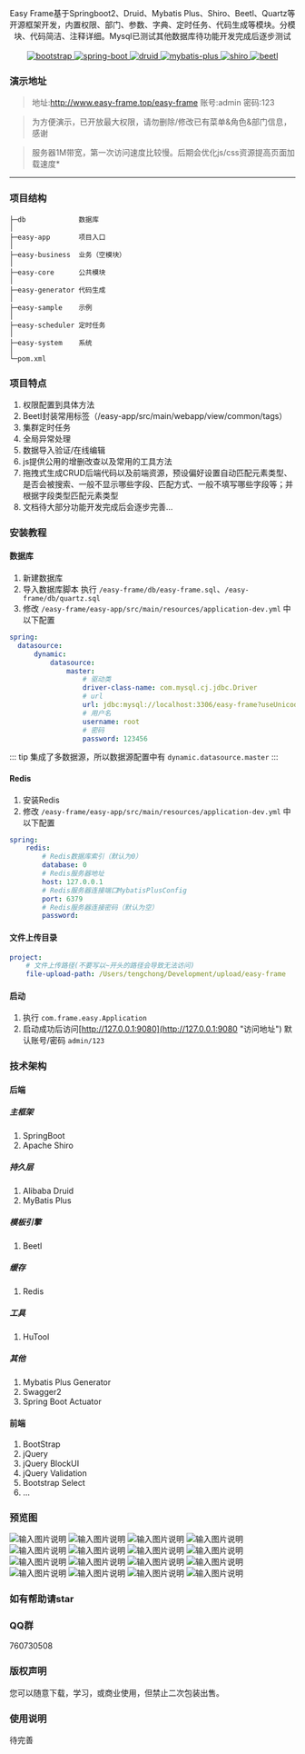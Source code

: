 <p align="center">
    <p align="center">
        Easy Frame基于Springboot2、Druid、Mybatis Plus、Shiro、Beetl、Quartz等开源框架开发，内置权限、部门、参数、字典、定时任务、代码生成等模块。分模块、代码简洁、注释详细。Mysql已测试其他数据库待功能开发完成后逐步测试
        <br>      
        <br>
        <a href="https://getbootstrap.com">
            <img src="https://img.shields.io/badge/Bootstrap-4-blue.svg" alt="bootstrap">
        </a> 
        <a href="https://spring.io/projects/spring-boot">
            <img src="https://img.shields.io/badge/spring--boot-2.1.1-green.svg" alt="spring-boot">
        </a>
        <a href="https://github.com/alibaba/druid">
            <img src="https://img.shields.io/badge/druid-1.1.10-red.svg" alt="druid">
        </a>
        <a href="http://mp.baomidou.com">
            <img src="https://img.shields.io/badge/mybatis--plus-3.1.0-yellowgreen.svg" alt="mybatis-plus">
        </a>  
        <a href="https://shiro.apache.org">
            <img src="https://img.shields.io/badge/shiro-1.4.0-brightgreen.svg" alt="shiro">
        </a>
        <a href="http://ibeetl.com">
            <img src="https://img.shields.io/badge/beetl-2.8.5-orange.svg" alt="beetl">
        </a>
    </p>
</p>

### 演示地址
>地址:http://www.easy-frame.top/easy-frame
账号:admin
密码:123

>为方便演示，已开放最大权限，请勿删除/修改已有菜单&角色&部门信息，感谢

>服务器1M带宽，第一次访问速度比较慢。后期会优化js/css资源提高页面加载速度*
---
### 项目结构
```
├─db             数据库
│
├─easy-app       项目入口
│
├─easy-business  业务（空模块）
│
├─easy-core      公共模块
│
├─easy-generator 代码生成
│
├─easy-sample    示例
│
├─easy-scheduler 定时任务
│
├─easy-system    系统
│  
└─pom.xml
```
### 项目特点
1. 权限配置到具体方法
2. Beetl封装常用标签（/easy-app/src/main/webapp/view/common/tags）
3. 集群定时任务
4. 全局异常处理
5. 数据导入验证/在线编辑
6. js提供公用的增删改查以及常用的工具方法
7. 拖拽式生成CRUD后端代码以及前端资源，预设偏好设置自动匹配元素类型、是否会被搜索、一般不显示哪些字段、匹配方式、一般不填写哪些字段等；并根据字段类型匹配元素类型
8. 文档待大部分功能开发完成后会逐步完善...

### 安装教程
#### 数据库
1. 新建数据库
2. 导入数据库脚本 执行 `/easy-frame/db/easy-frame.sql`、`/easy-frame/db/quartz.sql`
3. 修改 `/easy-frame/easy-app/src/main/resources/application-dev.yml` 中以下配置
```yml
spring:
  datasource:
      dynamic:
          datasource:
              master:
                  # 驱动类
                  driver-class-name: com.mysql.cj.jdbc.Driver
                  # url
                  url: jdbc:mysql://localhost:3306/easy-frame?useUnicode=true&characterEncoding=utf-8&useSSL=false&allowMulQueries=true&allowMultiQueries=true&serverTimezone=Asia/Shanghai
                  # 用户名
                  username: root
                  # 密码
                  password: 123456
```
::: tip
集成了多数据源，所以数据源配置中有 `dynamic.datasource.master`
:::
#### Redis
1. 安装Redis
3. 修改 `/easy-frame/easy-app/src/main/resources/application-dev.yml` 中以下配置
```yml
spring:
    redis:
        # Redis数据库索引（默认为0）
        database: 0
        # Redis服务器地址
        host: 127.0.0.1
        # Redis服务器连接端口MybatisPlusConfig
        port: 6379
        # Redis服务器连接密码（默认为空）
        password:
```
#### 文件上传目录
```yml
project:
    # 文件上传路径(不要写以~开头的路径会导致无法访问)
    file-upload-path: /Users/tengchong/Development/upload/easy-frame
```
#### 启动
1. 执行 `com.frame.easy.Application`
2. 启动成功后访问[http://127.0.0.1:9080](http://127.0.0.1:9080 "访问地址") 默认账号/密码 `admin/123`

### 技术架构
#### 后端
##### 主框架
1. SpringBoot
2. Apache Shiro
##### 持久层
1. Alibaba Druid
2. MyBatis Plus
##### 模板引擎
1. Beetl
##### 缓存
1. Redis
##### 工具
1. HuTool
##### 其他
1. Mybatis Plus Generator 
2. Swagger2
3. Spring Boot Actuator
#### 前端
1. BootStrap
2. jQuery
3. jQuery BlockUI
4. jQuery Validation
5. Bootstrap Select
6. ...

### 预览图
![输入图片说明](https://images.gitee.com/uploads/images/2019/0620/231235_9f16bd53_74191.png "huaban (9).png")
![输入图片说明](https://images.gitee.com/uploads/images/2019/0625/221353_d4769024_74191.png "huaban (10).png")
![输入图片说明](https://images.gitee.com/uploads/images/2019/0620/231304_d7705be0_74191.png "huaban (8).png")
![输入图片说明](https://images.gitee.com/uploads/images/2019/0620/231317_1555f7f6_74191.png "huaban (7).png")
![输入图片说明](https://images.gitee.com/uploads/images/2019/0620/231325_57b5fcd7_74191.png "huaban (6).png")
![输入图片说明](https://images.gitee.com/uploads/images/2019/0605/115436_52eeedfb_74191.png "huaban (2).png")
![输入图片说明](https://images.gitee.com/uploads/images/2019/0529/110942_5221382f_74191.png "huaban (1).png")
![输入图片说明](https://images.gitee.com/uploads/images/2019/0529/110953_7faa5cef_74191.png "huaban (3).png")
![输入图片说明](https://images.gitee.com/uploads/images/2019/0611/132304_25b9dfb1_74191.png "huaban (3).png")
![输入图片说明](https://images.gitee.com/uploads/images/2019/0529/111011_09d9dec2_74191.png "huaban (5).png")
![输入图片说明](https://images.gitee.com/uploads/images/2019/0529/111019_6719c63d_74191.png "huaban (6).png")
![输入图片说明](https://images.gitee.com/uploads/images/2019/0529/111027_0ada2520_74191.png "huaban (7).png")
![输入图片说明](https://images.gitee.com/uploads/images/2019/0529/111034_f6817b23_74191.png "huaban (8).png")
![输入图片说明](https://images.gitee.com/uploads/images/2019/0529/111043_60eed999_74191.png "huaban (9).png")
![输入图片说明](https://images.gitee.com/uploads/images/2019/0605/115502_f8449930_74191.png "huaban (3).png")
![输入图片说明](https://images.gitee.com/uploads/images/2019/0605/115526_aaf7ac41_74191.png "huaban (4).png")
### 如有帮助请star

### QQ群
760730508

### 版权声明
您可以随意下载，学习，或商业使用，但禁止二次包装出售。

### 使用说明
待完善

